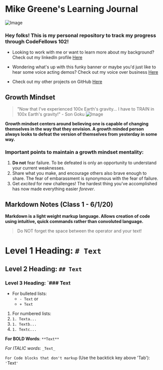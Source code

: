 # Mike Greene's Learning Journal
![Image](https://user-images.githubusercontent.com/66289456/83480723-ec7a5300-a450-11ea-92b9-c7cc4506fc14.jpg)
### Hey folks! This is my personal repository to track my progress through CodeFellows 102!

+ Looking to work with me or want to learn more about my background? Check out my linkedIn profile [Here](https://www.linkedin.com/in/michael-greene-b7879774/)

+ Wondering what's up with this funky banner or maybe you'd just like to hear some voice acting demos? Check out my voice over business [Here](https://www.mkgmultimedia.com/mike-greene-voice-over)

+ Check out my other projects on GitHub [Here](https://github.com/micgreene?tab=projects)



## Growth Mindset
> "Now that I've experienced 100x Earth's gravity... I have to TRAIN in 100x Earth's gravity!" - Son Goku
![Image](https://live.staticflickr.com/6228/6291302238_86e360d89f.jpg)


**Growth mindset centers around believing one is capable of changing themselves in the way that they envision. A growth minded person always looks to defeat the version of themselves from yesterday in some way.**

### Important points to maintain a growth mindset mentality:
1. **Do not** fear failure. To be defeated is only an opportunity to understand your current weaknesses.
1. Share what you make, and encourage others also brave enough to share. The fear of embarassment is synonymous with the fear of failure.
1. Get _excited_ for new challenges! The hardest thing you've accomplished has now made everything easier _forever_.



## Markdown Notes (Class 1 - 6/1/20)
**Markdown is a light weight markup language. Allows creation of code using intuitive, quick commands rather than convoluted language.**

>Do NOT forget the space between the operator and your text!

# Level 1 Heading: `# Text`
## Level 2 Heading: `## Text`
### Level 3 Heading: `### Text

- For bulleted lists:
  - `- Text` or 
  + `+ Text`
1. For numbered lists: 
1. `1. Texta...` 
1. `1. Textb...` 
1. `1. Textc...`

**For BOLD Words**: `**Text**`

_For ITALIC words_: `_Text_`

`For Code blocks that don't markup` (Use the backtick key above 'Tab'): `'`Text`'`
